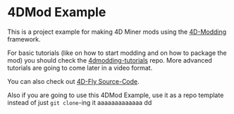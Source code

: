 # 4DMod Example
 This is a project example for making 4D Miner mods using the [4D-Modding](https://www.4d-modding.com/ "4D-Modding") framework.
 
 For basic tutorials (like on how to start modding and on how to package the mod) you should check the [4dmodding-tutorials](https://github.com/4D-Modding/4dmodding-tutorials "4dmodding-tutorials") repo.
 More advanced tutorials are going to come later in a video format.

 You can also check out [4D-Fly Source-Code](https://github.com/4D-Modding/4DFly).

 Also if you are going to use this 4DMod Example, use it as a repo template instead of just `git clone`-ing it 
aaaaaaaaaaaaa
dd

